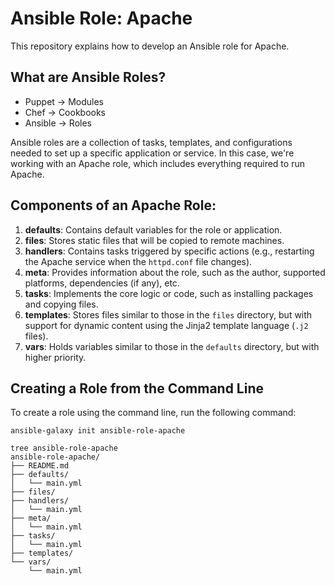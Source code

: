 # Ansible Role: Apache

This repository explains how to develop an Ansible role for Apache.

## What are Ansible Roles?

- Puppet -> Modules
- Chef -> Cookbooks
- Ansible -> Roles

Ansible roles are a collection of tasks, templates, and configurations needed to set up a specific application or service. In this case, we're working with an Apache role, which includes everything required to run Apache.

## Components of an Apache Role:

1. **defaults**: Contains default variables for the role or application.
2. **files**: Stores static files that will be copied to remote machines.
3. **handlers**: Contains tasks triggered by specific actions (e.g., restarting the Apache service when the `httpd.conf` file changes).
4. **meta**: Provides information about the role, such as the author, supported platforms, dependencies (if any), etc.
5. **tasks**: Implements the core logic or code, such as installing packages and copying files.
6. **templates**: Stores files similar to those in the `files` directory, but with support for dynamic content using the Jinja2 template language (`.j2` files).
7. **vars**: Holds variables similar to those in the `defaults` directory, but with higher priority.

## Creating a Role from the Command Line

To create a role using the command line, run the following command:

```
ansible-galaxy init ansible-role-apache

tree ansible-role-apache
ansible-role-apache/
├── README.md
├── defaults/
│   └── main.yml
├── files/
├── handlers/
│   └── main.yml
├── meta/
│   └── main.yml
├── tasks/
│   └── main.yml
├── templates/
└── vars/
    └── main.yml

```
